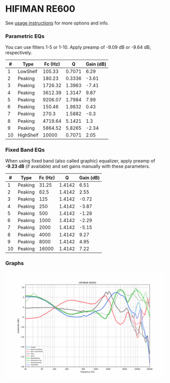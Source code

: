 # HIFIMAN RE600
See [usage instructions](https://github.com/jaakkopasanen/AutoEq#usage) for more options and info.

### Parametric EQs
You can use filters 1-5 or 1-10. Apply preamp of -9.09 dB or -9.64 dB, respectively.

|   # | Type      |   Fc (Hz) |      Q |   Gain (dB) |
|-----|-----------|-----------|--------|-------------|
|   1 | LowShelf  |    105.33 | 0.7071 |        6.29 |
|   2 | Peaking   |    180.23 | 0.3336 |       -3.61 |
|   3 | Peaking   |   1726.32 | 1.3963 |       -7.41 |
|   4 | Peaking   |   3612.39 | 1.3147 |        9.87 |
|   5 | Peaking   |   9206.07 | 1.7984 |        7.99 |
|   6 | Peaking   |    150.46 | 1.9832 |        0.43 |
|   7 | Peaking   |    270.3  | 1.5882 |       -0.3  |
|   8 | Peaking   |   4719.64 | 5.1421 |        1.3  |
|   9 | Peaking   |   5864.52 | 5.8265 |       -2.34 |
|  10 | HighShelf |  10000    | 0.7071 |        2.05 |

### Fixed Band EQs
When using fixed band (also called graphic) equalizer, apply preamp of **-9.23 dB** (if available) and set gains manually with these parameters.

|   # | Type    |   Fc (Hz) |      Q |   Gain (dB) |
|-----|---------|-----------|--------|-------------|
|   1 | Peaking |     31.25 | 1.4142 |        6.51 |
|   2 | Peaking |     62.5  | 1.4142 |        2.55 |
|   3 | Peaking |    125    | 1.4142 |       -0.72 |
|   4 | Peaking |    250    | 1.4142 |       -3.87 |
|   5 | Peaking |    500    | 1.4142 |       -1.28 |
|   6 | Peaking |   1000    | 1.4142 |       -2.29 |
|   7 | Peaking |   2000    | 1.4142 |       -5.15 |
|   8 | Peaking |   4000    | 1.4142 |        9.27 |
|   9 | Peaking |   8000    | 1.4142 |        4.95 |
|  10 | Peaking |  16000    | 1.4142 |        7.22 |

### Graphs
![](./HIFIMAN%20RE600.png)
